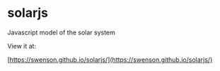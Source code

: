 # solarjs

Javascript model of the solar system

View it at:

[https://swenson.github.io/solarjs/](https://swenson.github.io/solarjs/)
